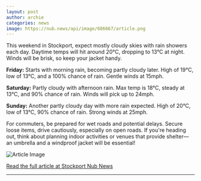 ```yaml
---
layout: post
author: archie
categories: news
image: https://nub.news/api/image/686667/article.png
---
```

This weekend in Stockport, expect mostly cloudy skies with rain showers each day. Daytime temps will hit around 20°C, dropping to 13°C at night. Winds will be brisk, so keep your jacket handy. 

**Friday:** Starts with morning rain, becoming partly cloudy later. High of 19°C, low of 13°C, and a 100% chance of rain. Gentle winds at 15mph.

**Saturday:** Partly cloudy with afternoon rain. Max temp is 18°C, steady at 13°C, and 90% chance of rain. Winds will pick up to 24mph.

**Sunday:** Another partly cloudy day with more rain expected. High of 20°C, low of 13°C, 90% chance of rain. Strong winds at 25mph.

For commuters, be prepared for wet roads and potential delays. Secure loose items, drive cautiously, especially on open roads. If you're heading out, think about planning indoor activities or venues that provide shelter—an umbrella and a windproof jacket will be essential!

![Article Image](https://nub.news/api/image/686667/article.png)

[Read the full article at Stockport Nub News](https://stockport.nub.news/news/weather-news/weekend-weather-forecast-for-stockport-29-aug-to-31-aug-270256)

---
